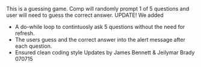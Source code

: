 This is a guessing game. Comp will randomly prompt 1 of 5 questions and user will need to guess the correct answer.
UPDATE!
We added
- A do-while loop to contintuosly ask 5 questions without the need for refresh.
- The users guess and the correct answer into the alert message after each question.
- Ensured clean coding style
Updates by James Bennett & Jeilymar Brady 070715
